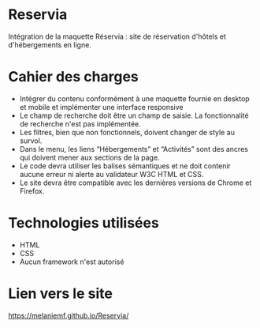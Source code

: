 # Reservia
Intégration de la maquette Réservia : site de réservation d'hôtels et d'hébergements en ligne.

# Cahier des charges

* Intégrer du contenu conformément à une maquette fournie en desktop et mobile et implémenter une interface responsive
* Le champ de recherche doit être un champ de saisie. La fonctionnalité de recherche n'est pas implémentée.
* Les filtres, bien que non fonctionnels, doivent changer de style au survol.
* Dans le menu, les liens “Hébergements” et “Activités” sont des ancres qui doivent mener aux sections de la page.
* Le code devra utiliser les balises sémantiques et ne doit contenir aucune erreur ni alerte au validateur W3C HTML et CSS.
* Le site devra être compatible avec les dernières versions de Chrome et Firefox.

# Technologies utilisées

* HTML
* CSS
* Aucun framework n'est autorisé

# Lien vers le site
https://melaniemf.github.io/Reservia/
